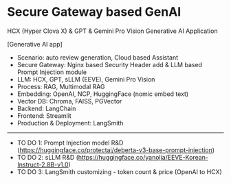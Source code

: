 # Secure Gateway based GenAI
HCX (Hyper Clova X) & GPT & Gemini Pro Vision Generative AI Application

[Generative AI app]
- Scenario: auto review generation, Cloud based Assistant
- Secure Gateway: Nginx based Security Header add & LLM based Prompt Injection module
- LLM: HCX, GPT, sLLM (EEVE), Gemini Pro Vision
- Process: RAG, Multimodal RAG
- Embedding: OpenAI, NCP, HuggingFace (nomic embed text)
- Vector DB: Chroma, FAISS, PGVector
- Backend: LangChain
- Frontend: Streamlit
- Production & Deployment: LangSmith
-----
- TO DO 1: Prompt Injection model R&D (https://huggingface.co/protectai/deberta-v3-base-prompt-injection)
- TO DO 2: sLLM R&D (https://huggingface.co/yanolja/EEVE-Korean-Instruct-2.8B-v1.0)
- TO DO 3: LangSmith customizing - token count & price (OpenAI to HCX)
